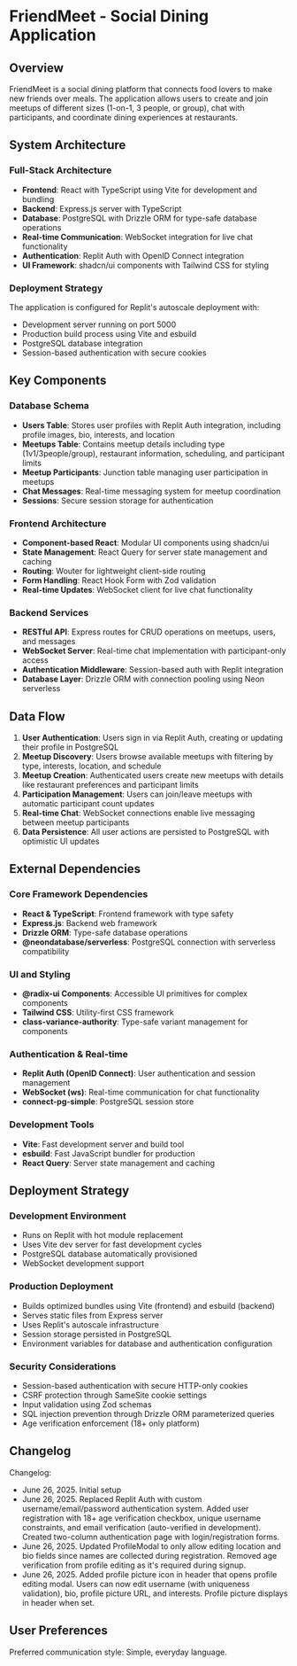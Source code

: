 # FriendMeet - Social Dining Application

## Overview

FriendMeet is a social dining platform that connects food lovers to make new friends over meals. The application allows users to create and join meetups of different sizes (1-on-1, 3 people, or group), chat with participants, and coordinate dining experiences at restaurants.

## System Architecture

### Full-Stack Architecture
- **Frontend**: React with TypeScript using Vite for development and bundling
- **Backend**: Express.js server with TypeScript
- **Database**: PostgreSQL with Drizzle ORM for type-safe database operations
- **Real-time Communication**: WebSocket integration for live chat functionality
- **Authentication**: Replit Auth with OpenID Connect integration
- **UI Framework**: shadcn/ui components with Tailwind CSS for styling

### Deployment Strategy
The application is configured for Replit's autoscale deployment with:
- Development server running on port 5000
- Production build process using Vite and esbuild
- PostgreSQL database integration
- Session-based authentication with secure cookies

## Key Components

### Database Schema
- **Users Table**: Stores user profiles with Replit Auth integration, including profile images, bio, interests, and location
- **Meetups Table**: Contains meetup details including type (1v1/3people/group), restaurant information, scheduling, and participant limits
- **Meetup Participants**: Junction table managing user participation in meetups
- **Chat Messages**: Real-time messaging system for meetup coordination
- **Sessions**: Secure session storage for authentication

### Frontend Architecture
- **Component-based React**: Modular UI components using shadcn/ui
- **State Management**: React Query for server state management and caching
- **Routing**: Wouter for lightweight client-side routing
- **Form Handling**: React Hook Form with Zod validation
- **Real-time Updates**: WebSocket client for live chat functionality

### Backend Services
- **RESTful API**: Express routes for CRUD operations on meetups, users, and messages
- **WebSocket Server**: Real-time chat implementation with participant-only access
- **Authentication Middleware**: Session-based auth with Replit integration
- **Database Layer**: Drizzle ORM with connection pooling using Neon serverless

## Data Flow

1. **User Authentication**: Users sign in via Replit Auth, creating or updating their profile in PostgreSQL
2. **Meetup Discovery**: Users browse available meetups with filtering by type, interests, location, and schedule
3. **Meetup Creation**: Authenticated users create new meetups with details like restaurant preferences and participant limits
4. **Participation Management**: Users can join/leave meetups with automatic participant count updates
5. **Real-time Chat**: WebSocket connections enable live messaging between meetup participants
6. **Data Persistence**: All user actions are persisted to PostgreSQL with optimistic UI updates

## External Dependencies

### Core Framework Dependencies
- **React & TypeScript**: Frontend framework with type safety
- **Express.js**: Backend web framework
- **Drizzle ORM**: Type-safe database operations
- **@neondatabase/serverless**: PostgreSQL connection with serverless compatibility

### UI and Styling
- **@radix-ui Components**: Accessible UI primitives for complex components
- **Tailwind CSS**: Utility-first CSS framework
- **class-variance-authority**: Type-safe variant management for components

### Authentication & Real-time
- **Replit Auth (OpenID Connect)**: User authentication and session management
- **WebSocket (ws)**: Real-time communication for chat functionality
- **connect-pg-simple**: PostgreSQL session store

### Development Tools
- **Vite**: Fast development server and build tool
- **esbuild**: Fast JavaScript bundler for production
- **React Query**: Server state management and caching

## Deployment Strategy

### Development Environment
- Runs on Replit with hot module replacement
- Uses Vite dev server for fast development cycles
- PostgreSQL database automatically provisioned
- WebSocket development support

### Production Deployment
- Builds optimized bundles using Vite (frontend) and esbuild (backend)
- Serves static files from Express server
- Uses Replit's autoscale infrastructure
- Session storage persisted in PostgreSQL
- Environment variables for database and authentication configuration

### Security Considerations
- Session-based authentication with secure HTTP-only cookies
- CSRF protection through SameSite cookie settings
- Input validation using Zod schemas
- SQL injection prevention through Drizzle ORM parameterized queries
- Age verification enforcement (18+ only platform)

## Changelog

Changelog:
- June 26, 2025. Initial setup
- June 26, 2025. Replaced Replit Auth with custom username/email/password authentication system. Added user registration with 18+ age verification checkbox, unique username constraints, and email verification (auto-verified in development). Created two-column authentication page with login/registration forms.
- June 26, 2025. Updated ProfileModal to only allow editing location and bio fields since names are collected during registration. Removed age verification from profile editing as it's required during signup.
- June 26, 2025. Added profile picture icon in header that opens profile editing modal. Users can now edit username (with uniqueness validation), bio, profile picture URL, and interests. Profile picture displays in header when set.

## User Preferences

Preferred communication style: Simple, everyday language.